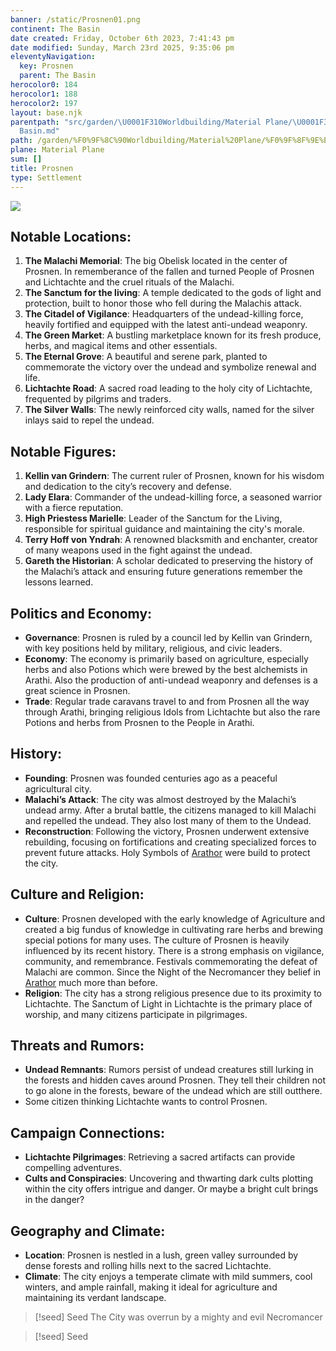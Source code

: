 ```yaml
---
banner: /static/Prosnen01.png
continent: The Basin
date created: Friday, October 6th 2023, 7:41:43 pm
date modified: Sunday, March 23rd 2025, 9:35:06 pm
eleventyNavigation:
  key: Prosnen
  parent: The Basin
herocolor0: 184
herocolor1: 188
herocolor2: 197
layout: base.njk
parentpath: "src/garden/\U0001F310Worldbuilding/Material Plane/\U0001F3DE️The Basin/The
  Basin.md"
path: /garden/%F0%9F%8C%90Worldbuilding/Material%20Plane/%F0%9F%8F%9E%EF%B8%8FThe%20Basin/Regions/Prosnen/
plane: Material Plane
sum: []
title: Prosnen
type: Settlement
---
```


![](/static/Prosnen01.png)

## Notable Locations:

1. **The Malachi Memorial**: The big Obelisk located in the center of Prosnen. In rememberance of the fallen and turned People of Prosnen and Lichtachte and the cruel rituals of the Malachi. 
2. **The Sanctum for the living**: A temple dedicated to the gods of light and protection, built to honor those who fell during the Malachis attack.
3. **The Citadel of Vigilance**: Headquarters of the undead-killing force, heavily fortified and equipped with the latest anti-undead weaponry.
4. **The Green Market**: A bustling marketplace known for its fresh produce, herbs, and magical items and other essentials.
5. **The Eternal Grove**: A beautiful and serene park, planted to commemorate the victory over the undead and symbolize renewal and life.
6. **Lichtachte Road**: A sacred road leading to the holy city of Lichtachte, frequented by pilgrims and traders.
7. **The Silver Walls**: The newly reinforced city walls, named for the silver inlays said to repel the undead.

## Notable Figures:

1. **Kellin van Grindern**: The current ruler of Prosnen, known for his wisdom and dedication to the city’s recovery and defense.
2. **Lady Elara**: Commander of the undead-killing force, a seasoned warrior with a fierce reputation.
3. **High Priestess Marielle**: Leader of the Sanctum for the Living, responsible for spiritual guidance and maintaining the city's morale. 
4. **Terry Hoff von Yndrah**: A renowned blacksmith and enchanter, creator of many weapons used in the fight against the undead.
5. **Gareth the Historian**: A scholar dedicated to preserving the history of the Malachi’s attack and ensuring future generations remember the lessons learned.

## Politics and Economy:

- **Governance**: Prosnen is ruled by a council led by Kellin van Grindern, with key positions held by military, religious, and civic leaders.
- **Economy**: The economy is primarily based on agriculture, especially herbs and also Potions which were brewed by the best alchemists in Arathi. Also the production of anti-undead weaponry and defenses is a great science in Prosnen.
- **Trade**: Regular trade caravans travel to and from Prosnen all the way through Arathi, bringing religious Idols from Lichtachte but also the rare Potions and herbs from Prosnen to the People in Arathi.

## History:

- **Founding**: Prosnen was founded centuries ago as a peaceful agricultural city.
- **Malachi’s Attack**: The city was almost destroyed by the Malachi’s undead army. After a brutal battle, the citizens managed to kill Malachi and repelled the undead. They also lost many of them to the Undead. 
- **Reconstruction**: Following the victory, Prosnen underwent extensive rebuilding, focusing on fortifications and creating specialized forces to prevent future attacks. Holy Symbols of [Arathor](/garden/%F0%9F%8C%90Worldbuilding/Nether%20Plane/Gods/Arathor) were build to protect the city.

## Culture and Religion:

- **Culture**: Prosnen developed with the early knowledge of Agriculture and created a big fundus of knowledge in cultivating rare herbs and brewing special potions for many uses.
The culture of Prosnen is heavily influenced by its recent history. There is a strong emphasis on vigilance, community, and remembrance. Festivals commemorating the defeat of Malachi are common. Since the Night of the Necromancer they belief in [Arathor](/garden/%F0%9F%8C%90Worldbuilding/Nether%20Plane/Gods/Arathor) much more than before.
- **Religion**: The city has a strong religious presence due to its proximity to Lichtachte. The Sanctum of Light in Lichtachte is the primary place of worship, and many citizens participate in pilgrimages.

## Threats and Rumors:

- **Undead Remnants**: Rumors persist of undead creatures still lurking in the forests and hidden caves around Prosnen. They tell their children not to go alone in the forests, beware of the undead which are still outthere.
- Some citizen thinking Lichtachte wants to control Prosnen.
## Campaign Connections:

- **Lichtachte Pilgrimages**: Retrieving a sacred artifacts can provide compelling adventures.
- **Cults and Conspiracies**: Uncovering and thwarting dark cults plotting within the city offers intrigue and danger. Or maybe a bright cult brings in the danger?

## Geography and Climate:

- **Location**: Prosnen is nestled in a lush, green valley surrounded by dense forests and rolling hills next to the sacred Lichtachte.
- **Climate**: The city enjoys a temperate climate with mild summers, cool winters, and ample rainfall, making it ideal for agriculture and maintaining its verdant landscape.

> [!seed] Seed
> The City was overrun by a mighty and evil Necromancer

> [!seed] Seed
>